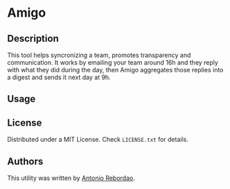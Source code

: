 # Amigo

## Description

This tool helps syncronizing a team, promotes transparency and communication. 
It works by emailing your team around 16h and they reply with what they did
during the day, then Amigo aggregates those replies into a digest and sends 
it next day at 9h.

## Usage

## License

Distributed under a MIT License. Check `LICENSE.txt` for details.

## Authors

This utility was written by [Antonio Rebordao](
https://www.linkedin.com/in/rebordao).

